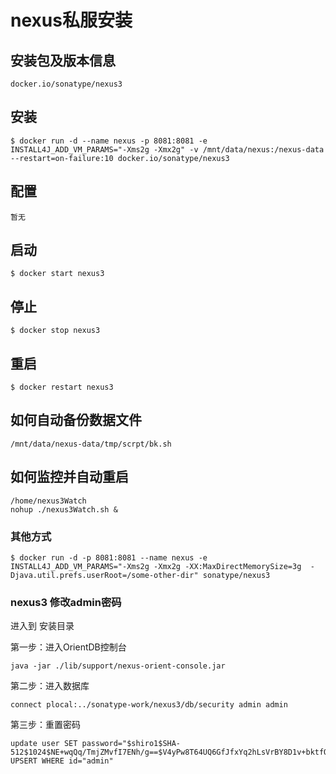 # nexus私服安装

## 安装包及版本信息

    docker.io/sonatype/nexus3

## 安装

```shell
$ docker run -d --name nexus -p 8081:8081 -e INSTALL4J_ADD_VM_PARAMS="-Xms2g -Xmx2g" -v /mnt/data/nexus:/nexus-data --restart=on-failure:10 docker.io/sonatype/nexus3
```

## 配置

    暂无

## 启动

```shell
$ docker start nexus3
```

## 停止

```shell
$ docker stop nexus3
```

## 重启

```shell
$ docker restart nexus3
```

## 如何自动备份数据文件

```shell
/mnt/data/nexus-data/tmp/scrpt/bk.sh
```

## 如何监控并自动重启

```shell
/home/nexus3Watch
nohup ./nexus3Watch.sh &
```
    

### 其他方式

```shell
$ docker run -d -p 8081:8081 --name nexus -e INSTALL4J_ADD_VM_PARAMS="-Xms2g -Xmx2g -XX:MaxDirectMemorySize=3g  -Djava.util.prefs.userRoot=/some-other-dir" sonatype/nexus3
```


### nexus3 修改admin密码

进入到 安装目录
    
第一步：进入OrientDB控制台
```shell
java -jar ./lib/support/nexus-orient-console.jar
```

第二步：进入数据库
```shell
connect plocal:../sonatype-work/nexus3/db/security admin admin
```
    
第三步：重置密码
```shell
update user SET password="$shiro1$SHA-512$1024$NE+wqQq/TmjZMvfI7ENh/g==$V4yPw8T64UQ6GfJfxYq2hLsVrBY8D1v+bktfOxGdt4b/9BthpWPNUy/CBk6V9iA0nHpzYzJFWO8v/tZFtES8CA==" UPSERT WHERE id="admin"
```
